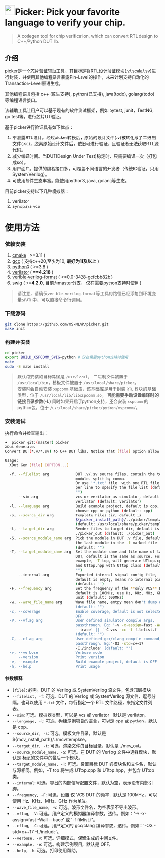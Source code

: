 
# <image src="/image/picker-logo.png" width="32px" height="32px" />Picker: Pick your favorite language to verify your chip.

> A codegen tool for chip verification, which can convert RTL design to C++/Python DUT lib.

## 介绍

picker是一个芯片验证辅助工具，其目标是将RTL设计验证模块(.v/.scala/.sv)进行封装，并使用其他编程语言暴露Pin-Level的操作，未来计划支持自动化的Transaction-Level原语生成。

其他编程语言包括 c++ (原生支持), python(已支持), java(todo), golang(todo) 等编程语言接口。

该辅助工具让用户可以基于现有的软件测试框架，例如 pytest, junit，TestNG, go test等，进行芯片UT验证。

基于picker进行验证具有如下优点：

1. 不泄露RTL设计。经过picker转换后，原始的设计文件(.v)被转化成了二进制文件(.so)，脱离原始设计文件后，依旧可进行验证，且验证者无法获取RTL源代码。
2. 减少编译时间。当DUT(Design Under Test)稳定时，只需要编译一次（打包成so）。
3. 用户面广。提供的编程接口多，可覆盖不同语言的开发者（传统IC验证，只用System Verilog）。
4. 可使用软件生态丰富。能使用python3, java, golang等生态。

目前picker支持以下几种模拟器：

1. verilator
2. synopsys vcs

# 使用方法

### 依赖安装

1.  [cmake](https://cmake.org/download/) ( >=3.11 )
2.  [gcc](https://gcc.gnu.org/) ( 支持c++20,至少为10, **最好为11及以上** )
3.  [python3](https://www.python.org/downloads/) ( >=3.8 )
4.  [verilator](https://verilator.org/guide/latest/install.html#git-quick-install) ( **==4.218** )
5.  [verible-verilog-format](https://github.com/chipsalliance/verible) ( >=0.0-3428-gcfcbb82b )
6.  [swig](http://www.swig.org/) ( >=**4.2.0**, 目前为master分支， 仅在需要python支持时使用 )

> 请注意，请确保`verible-verilog-format`等工具的路径已经添加到环境变量`$PATH`中，可以直接命令行调用。

### 下载源码

```bash
git clone https://github.com/XS-MLVP/picker.git
make init
```

### 构建并安装

```bash
cd picker
export BUILD_XSPCOMM_SWIG=python # 仅在需要python支持时使用
make
sudo -E make install
```

> 默认的安装的目标路径是 `/usr/local`， 二进制文件被置于 `/usr/local/bin`，模板文件被置于 `/usr/local/share/picker`。  
> 安装时会自动安装 `xspcomm` 基础库，该基础库是用于封装 `RTL` 模块的基础类型，位于 `/usr/local/lib/libxspcomm.so`。 **可能需要手动设置编译时的链接目录参数(-L)**
> 同时如果开启了python支持，还会安装 `xspcomm` 的python包，位于 `/usr/local/share/picker/python/xspcomm/`。 

### 安装测试

执行命令并检查输出：

```bash
➜  picker git:(master) picker
XDut Generate. 
Convert DUT(*.v/*.sv) to C++ DUT libs. Notice that [file] option allow only one file.

Usage:
  XDut Gen [file] [OPTION...] 

  -f, --filelist arg            DUT .v/.sv source files, contain the top 
                                module, split by comma.
                                Or use '*.txt' file  with one RTL file path 
                                per line to specify the file list (default: 
                                "")
      --sim arg                 vcs or verilator as simulator, default is 
                                verilator (default: verilator)
  -l, --language arg            Build example project, default is cpp, 
                                choose cpp or python (default: cpp)
  -s, --source_dir arg          Template Files Dir, default is 
                                ${picker_install_path}/../picker/template 
                                (default: /usr/local/share/picker/template)
  -t, --target_dir arg          Render files to target dir, default is 
                                ./picker_out (default: ./picker_out)
  -S, --source_module_name arg  Pick the module in DUT .v file, default is 
                                the last module in the -f marked file 
                                (default: "")
  -T, --target_module_name arg  Set the module name and file name of target 
                                DUT, default is the same as source. For 
                                example, -T top, will generate UTtop.cpp 
                                and UTtop.hpp with UTtop class (default: 
                                "")
      --internal arg            Exported internal signal config file, 
                                default is empty, means no internal pin 
                                (default: "")
  -F, --frequency arg           Set the frequency of the **only VCS** DUT, 
                                default is 100MHz, use Hz, KHz, MHz, GHz as 
                                unit (default: 100MHz)
  -w, --wave_file_name arg      Wave file name, emtpy mean don't dump wave 
                                (default: "")
  -c, --coverage                Enable coverage, default is not selected as 
                                OFF
  -V, --vflag arg               User defined simulator compile args, 
                                passthrough. Eg: '-v -x-assign=fast -Wall 
                                --trace' || '-C vcs -cc -f filelist.f' 
                                (default: "")
  -C, --cflag arg               User defined gcc/clang compile command, 
                                passthrough. Eg:'-O3 -std=c++17 
                                -I./include' (default: "")
  -v, --verbose                 Verbose mode
      --version                 Print version
  -e, --example                 Build example project, default is OFF
  -h, --help                    Print usage
```

#### 参数解释

* `[file]`: 必需。DUT 的 Verilog 或 SystemVerilog 源文件，包含顶层模块
* `--filelist, -f`: 可选。DUT 的 Verilog 或 SystemVerilog 源文件，逗号分隔。也可以使用 `*.txt` 文件，每行指定一个 RTL 文件路径，来指定文件列表。
* `--sim`: 可选。模拟器类型，可以是 vcs 或 verilator，默认是 verilator。
* `--language, -l`: 可选。构建示例项目的语言，可以是 cpp 或 python，默认是 cpp。
* `--source_dir, -s`: 可选。模板文件目录，默认是 ${mcv_install_path}/../mcv/template。
* `--target_dir, -t`: 可选。渲染文件的目标目录，默认是 ./mcv_out。
* `--source_module_name, -S`: 可选。在 DUT 的 Verilog 文件中选择模块，默认是  标记的文件中的最后一个模块。
* `--target_module_name, -T`: 可选。设置目标 DUT 的模块名和文件名，默认与源相同。例如，-T top 将生成 UTtop.cpp 和 UTtop.hpp，并包含 UTtop 类。
* `--internal`: 可选。导出的内部信号配置文件，默认为空，表示没有内部引脚。
* `--frequency, -F`: 可选。设置 仅 VCS DUT 的频率，默认是 100MHz，可以使用 Hz、KHz、MHz、GHz 作为单位。
* `--wave_file_name, -w`: 可选。波形文件名，为空表示不导出波形。
* `--vflag, -V`: 可选。用户定义的模拟器编译参数，透传。例如：'-v -x-assign=fast -Wall --trace' 或 '-f filelist.f'。
* `--cflag, -C`: 可选。用户定义的 gcc/clang 编译参数，透传。例如：'-O3 -std=c++17 -I./include'。
* `--verbose, -v`: 可选。详细模式，保留生成的中间文件。
* `--example, -e`: 可选。构建示例项目，默认是 OFF。
* `--help, -h`: 可选。打印使用帮助。
